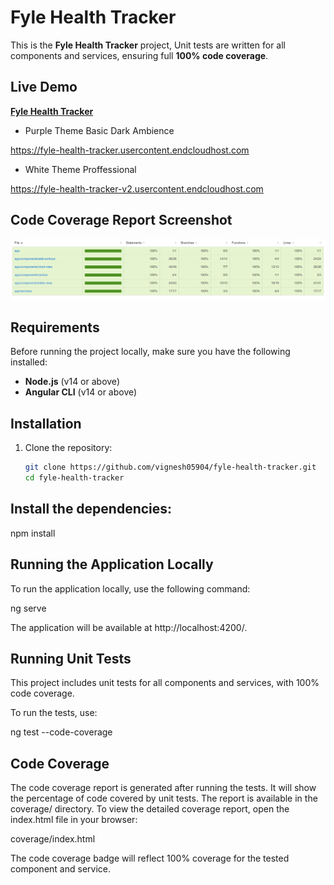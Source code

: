# Fyle Health Tracker

This is the **Fyle Health Tracker** project, Unit tests are written for all components and services, ensuring full **100% code coverage**.

## Live Demo

[**Fyle Health Tracker**](https://fyle-health-tracker-v2.usercontent.endcloudhost.com/)

- Purple Theme Basic Dark Ambience

https://fyle-health-tracker.usercontent.endcloudhost.com

- White Theme Proffessional

https://fyle-health-tracker-v2.usercontent.endcloudhost.com

## Code Coverage Report Screenshot

![Health Tracker Unit Coverage Screenshot](src/assets/screenshots/coverage-report.png)

## Requirements

Before running the project locally, make sure you have the following installed:

- **Node.js** (v14 or above)
- **Angular CLI** (v14 or above)

## Installation

1. Clone the repository:

   ```bash
   git clone https://github.com/vignesh05904/fyle-health-tracker.git
   cd fyle-health-tracker

## Install the dependencies:

npm install


## Running the Application Locally
To run the application locally, use the following command:

ng serve

The application will be available at http://localhost:4200/.

## Running Unit Tests
This project includes unit tests for all components and services, with 100% code coverage.

To run the tests, use:

ng test --code-coverage

## Code Coverage
The code coverage report is generated after running the tests. It will show the percentage of code covered by unit tests. The report is available in the coverage/ directory. To view the detailed coverage report, open the index.html file in your browser:

coverage/index.html

The code coverage badge will reflect 100% coverage for the tested component and service.

